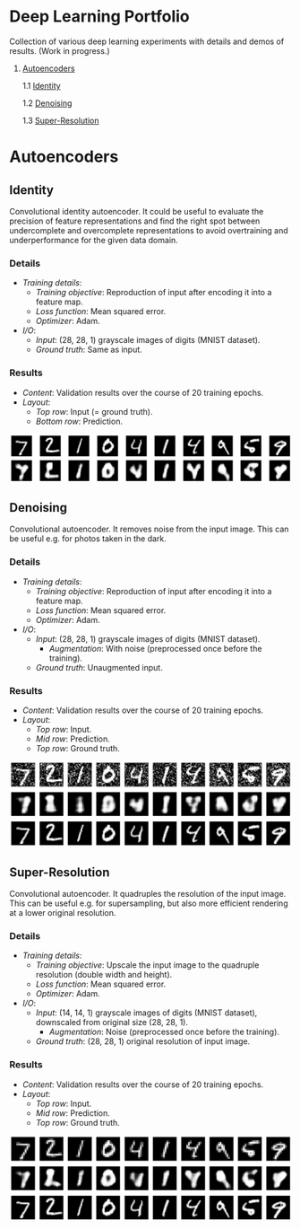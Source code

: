 # Deep Learning Portfolio
Collection of various deep learning experiments with details and demos of results. (Work in progress.)

1. [Autoencoders](#autoencoders)

    1.1 [Identity](#identity)

    1.2 [Denoising](#denoising)

    1.3 [Super-Resolution](#super-resolution)

# Autoencoders
## Identity
Convolutional identity autoencoder. It could be useful to evaluate the precision of feature representations and find the right spot between undercomplete and overcomplete representations to avoid overtraining and underperformance for the given data domain.

### Details
* *Training details*:
  * *Training objective*: Reproduction of input after encoding it into a feature map.
  * *Loss function*: Mean squared error.
  * *Optimizer*: Adam.
* *I/O*:
  * *Input*: (28, 28, 1) grayscale images of digits (MNIST dataset).
  * *Ground truth*: Same as input.

### Results
* *Content*: Validation results over the course of 20 training epochs.
* *Layout*:
  * *Top row*: Input (= ground truth).
  * *Bottom row*: Prediction.



![Animated ](autoencoder/identity/mnist/conv_autoencoder_20.gif)



## Denoising
Convolutional autoencoder. It removes noise from the input image. This can be useful e.g. for photos taken in the dark.

### Details
* *Training details*:
  * *Training objective*: Reproduction of input after encoding it into a feature map.
  * *Loss function*: Mean squared error.
  * *Optimizer*: Adam.
* *I/O*:
  * *Input*: (28, 28, 1) grayscale images of digits (MNIST dataset).
    * *Augmentation*: With noise (preprocessed once before the training).
  * *Ground truth*: Unaugmented input.

### Results
* *Content*: Validation results over the course of 20 training epochs.
* *Layout*:
  * *Top row*: Input.
  * *Mid row*: Prediction.
  * *Top row*: Ground truth.



![Animated ](autoencoder/denoiser/mnist/conv_autoencoder_20.gif)



## Super-Resolution
Convolutional autoencoder. It quadruples the resolution of the input image. This can be useful e.g. for supersampling, but also more efficient rendering at a lower original resolution.

### Details
* *Training details*:
  * *Training objective*: Upscale the input image to the quadruple resolution (double width and height).
  * *Loss function*: Mean squared error.
  * *Optimizer*: Adam.
* *I/O*:
  * *Input*: (14, 14, 1) grayscale images of digits (MNIST dataset), downscaled from original size (28, 28, 1).
    * *Augmentation*: Noise (preprocessed once before the training).
  * *Ground truth*: (28, 28, 1) original resolution of input image.

### Results
* *Content*: Validation results over the course of 20 training epochs.
* *Layout*:
  * *Top row*: Input.
  * *Mid row*: Prediction.
  * *Top row*: Ground truth.



![Animated ](autoencoder/super-resolution/mnist/conv_autoencoder_20.gif)


